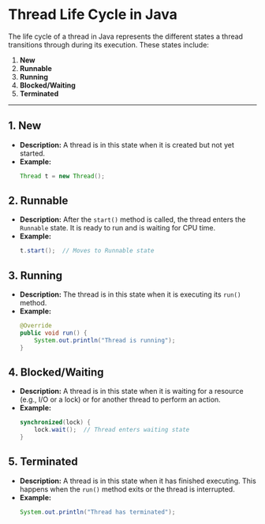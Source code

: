 # Thread Life Cycle in Java

The life cycle of a thread in Java represents the different states a thread transitions through during its execution. These states include:

1. **New**
2. **Runnable**
3. **Running**
4. **Blocked/Waiting**
5. **Terminated**

---

## 1. **New**
- **Description:** A thread is in this state when it is created but not yet started.
- **Example:**
    ```java
    Thread t = new Thread();
    ```

## 2. **Runnable**
- **Description:** After the `start()` method is called, the thread enters the `Runnable` state. It is ready to run and is waiting for CPU time.
- **Example:**
    ```java
    t.start();  // Moves to Runnable state
    ```

## 3. **Running**
- **Description:** The thread is in this state when it is executing its `run()` method.
- **Example:**
    ```java
    @Override
    public void run() {
        System.out.println("Thread is running");
    }
    ```

## 4. **Blocked/Waiting**
- **Description:** A thread is in this state when it is waiting for a resource (e.g., I/O or a lock) or for another thread to perform an action.
- **Example:**
    ```java
    synchronized(lock) {
        lock.wait();  // Thread enters waiting state
    }
    ```

## 5. **Terminated**
- **Description:** A thread is in this state when it has finished executing. This happens when the `run()` method exits or the thread is interrupted.
- **Example:**
    ```java
    System.out.println("Thread has terminated");
    ```
